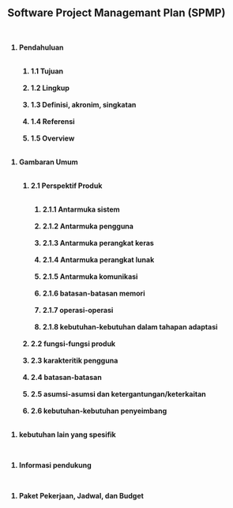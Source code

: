 <h2>Software Project Managemant Plan (SPMP)</h2><br>
<b>
<ol><li>Pendahuluan</li><br>
	<ol>
		<li>1.1 Tujuan</li><br>
		<li>1.2 Lingkup</li><br>
		<li>1.3 Definisi, akronim, singkatan</li><br>
		<li>1.4 Referensi</li><br>
		<li>1.5 Overview</li><br>
	</ol>
</ol>
<ol><li>Gambaran Umum</li><br>
	<ol>
		<li>2.1 Perspektif Produk</li><br>
		<ol>
			<li> 2.1.1 Antarmuka sistem</li><br>
			<li> 2.1.2 Antarmuka pengguna</li><br>
			<li> 2.1.3 Antarmuka perangkat keras</li><br>
			<li> 2.1.4 Antarmuka perangkat lunak</li><br>
			<li> 2.1.5 Antarmuka komunikasi</li><br>
			<li> 2.1.6 batasan-batasan memori</li><br>
			<li> 2.1.7 operasi-operasi</li><br>
			<li> 2.1.8 kebutuhan-kebutuhan dalam tahapan adaptasi</li><br>
		</ol>
		<li>2.2 fungsi-fungsi produk</li><br>
		<li>2.3 karakteritik pengguna</li><br>
		<li>2.4 batasan-batasan</li><br>
		<li>2.5 asumsi-asumsi dan ketergantungan/keterkaitan</li><br>
		<li>2.6 kebutuhan-kebutuhan penyeimbang</li><br>
	</ol>
</ol>
	<ol><li>kebutuhan lain yang spesifik</li></ol><br>
	<ol><li>Informasi pendukung</li></ol><br>
	<ol><li>Paket Pekerjaan, Jadwal, dan Budget</li></ol><br>	
</ol>
</b>







